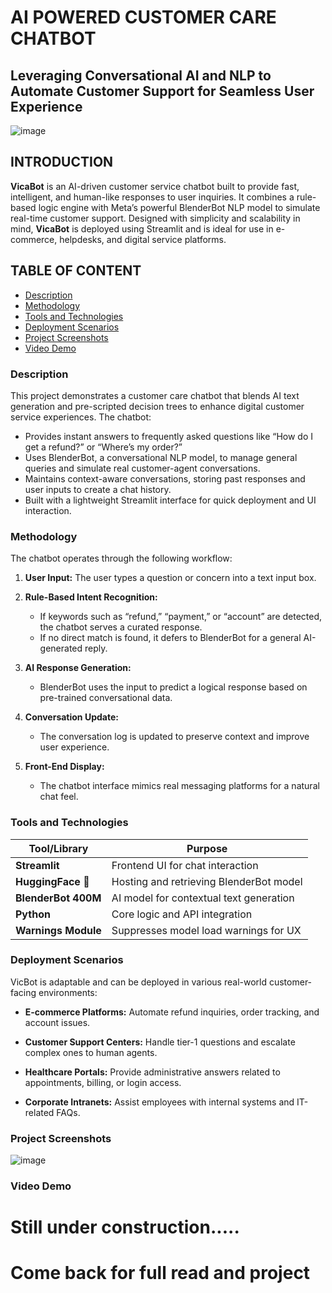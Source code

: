 # AI POWERED CUSTOMER CARE CHATBOT
## Leveraging Conversational AI and NLP to Automate Customer Support for Seamless User Experience
![image](https://github.com/user-attachments/assets/d2fe72dd-0645-4b28-ae6b-1634b294ee88)

## INTRODUCTION
**VicaBot** is an AI-driven customer service chatbot built to provide fast, intelligent, and human-like responses to user inquiries. It combines a rule-based logic engine with Meta’s powerful BlenderBot NLP model to simulate real-time customer support. Designed with simplicity and scalability in mind, **VicaBot** is deployed using Streamlit and is ideal for use in e-commerce, helpdesks, and digital service platforms.

## TABLE OF CONTENT
- [Description](###Description)
- [Methodology](###Methodology)
- [Tools and Technologies](###Tools-and-technologies)
- [Deployment Scenarios](###Deployment-scenarios)
- [Project Screenshots](###Project-screenshots)
- [Video Demo](###Video-demo)

### Description 
This project demonstrates a customer care chatbot that blends AI text generation and pre-scripted decision trees to enhance digital customer service experiences. The chatbot:

- Provides instant answers to frequently asked questions like “How do I get a refund?” or “Where’s my order?”
- Uses BlenderBot, a conversational NLP model, to manage general queries and simulate real customer-agent conversations.
- Maintains context-aware conversations, storing past responses and user inputs to create a chat history.
- Built with a lightweight Streamlit interface for quick deployment and UI interaction.

### Methodology
The chatbot operates through the following workflow:

1. **User Input:** The user types a question or concern into a text input box.

2. **Rule-Based Intent Recognition:**
   - If keywords such as “refund,” “payment,” or “account” are detected, the chatbot serves a curated response.
   - If no direct match is found, it defers to BlenderBot for a general AI-generated reply.

3. **AI Response Generation:**
   - BlenderBot uses the input to predict a logical response based on pre-trained conversational data.

4. **Conversation Update:**
   - The conversation log is updated to preserve context and improve user experience.

5. **Front-End Display:**
    - The chatbot interface mimics real messaging platforms for a natural chat feel.

### Tools and Technologies
| Tool/Library        | Purpose                                 |
| ------------------- | --------------------------------------- |
| **Streamlit**       | Frontend UI for chat interaction        |
| **HuggingFace 🤗**  | Hosting and retrieving BlenderBot model |
| **BlenderBot 400M** | AI model for contextual text generation |
| **Python**          | Core logic and API integration          |
| **Warnings Module** | Suppresses model load warnings for UX   |

### Deployment Scenarios
VicBot is adaptable and can be deployed in various real-world customer-facing environments:

- **E-commerce Platforms:** Automate refund inquiries, order tracking, and account issues.

- **Customer Support Centers:** Handle tier-1 questions and escalate complex ones to human agents.

- **Healthcare Portals:** Provide administrative answers related to appointments, billing, or login access.

- **Corporate Intranets:** Assist employees with internal systems and IT-related FAQs.

### Project Screenshots
![image](https://github.com/user-attachments/assets/1f143556-10df-4526-8b55-1aa1915660be)

### Video Demo


# Still under construction.....
# Come back for full read and project
